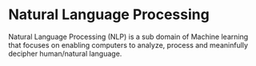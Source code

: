 # Natural Language Processing

Natural Language Processing (NLP) is a sub domain of Machine learning that focuses on enabling computers to analyze, process and meaninfully decipher human/natural language.
 